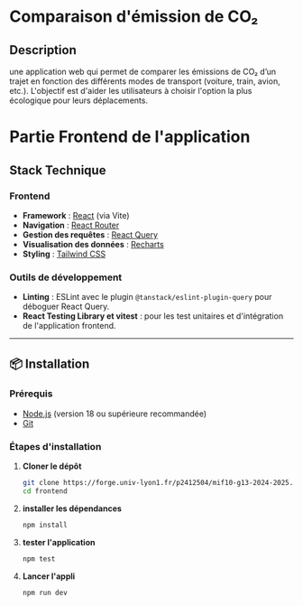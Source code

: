 #  Comparaison d'émission de  CO₂

## Description  
une application web qui permet de comparer les émissions de CO₂ d’un trajet en fonction des différents modes de transport (voiture, train, avion, etc.). L'objectif est d'aider les utilisateurs à choisir l'option la plus écologique pour leurs déplacements.  


# Partie Frontend de l'application



## Stack Technique  

### Frontend  
- **Framework** : [React](https://react.dev/learn/build-a-react-app-from-scratch#vite) (via Vite)  
- **Navigation** : [React Router](https://reactrouter.com/start/library/installation)  
- **Gestion des requêtes** : [React Query](https://tanstack.com/query/latest/docs/framework/react/installation)  
- **Visualisation des données** : [Recharts](https://recharts.org/en-US/guide)  
- **Styling** : [Tailwind CSS](https://tailwindcss.com/docs/installation/using-vite)  

### Outils de développement  
- **Linting** : ESLint avec le plugin `@tanstack/eslint-plugin-query` pour déboguer React Query.  
- **React Testing Library et vitest** : pour les test unitaires et d'intégration de l'application frontend.
---

## 📦 Installation  

### Prérequis  
- [Node.js](https://nodejs.org/) (version 18 ou supérieure recommandée)  
- [Git](https://git-scm.com/)  

### Étapes d'installation  

1. **Cloner le dépôt**  
   ```sh
   git clone https://forge.univ-lyon1.fr/p2412504/mif10-g13-2024-2025.git
   cd frontend
2. **installer les dépendances**  
   ```sh
   npm install
2. **tester l'application**  
   ```sh
   npm test   
4. **Lancer l'appli**  
   ```sh
   npm run dev
